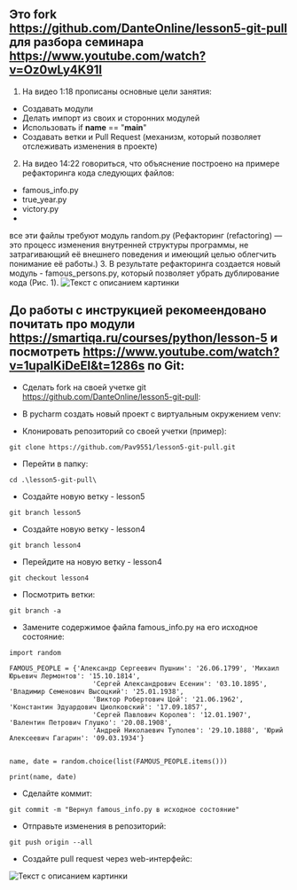 ## Это fork https://github.com/DanteOnline/lesson5-git-pull для разбора семинара https://www.youtube.com/watch?v=Oz0wLy4K91I
1. На видео 1:18 прописаны основные цели занятия:
- Создавать модули
- Делать импорт из своих и сторонних модулей
- Использовать if __name__ == "__main__"
- Создавать ветки и Pull Request (механизм, который позволяет отслеживать изменения в проекте)
2. На видео 14:22 говориться, что объяснение построено на примере рефакторинга кода следующих файлов:
- famous_info.py
- true_year.py
- victory.py
- 
все эти файлы требуют модуль random.py
(Рефакторинг (refactoring) — это процесс изменения внутренней структуры программы, не затрагивающий её внешнего поведения и имеющий целью облегчить понимание её работы.)
3. В результате рефакторинга создается новый модуль - famous_persons.py, который позволяет убрать дублирование кода (Рис. 1).
<image src="https://github.com/Pav9551/lesson5-git-pull/blob/master/refactoring.vpd.png" alt="Текст с описанием картинки">
## До работы с инструкцией рекомеендовано почитать про модули https://smartiqa.ru/courses/python/lesson-5 и посмотреть https://www.youtube.com/watch?v=1upalKiDeEI&t=1286s по Git:

- Сделать fork на своей учетке git https://github.com/DanteOnline/lesson5-git-pull:

- В pycharm создать новый проект с виртуальным окружением venv:

- Клонировать репозиторий со своей учетки (пример):
```
git clone https://github.com/Pav9551/lesson5-git-pull.git
```
- Перейти в папку:
```
cd .\lesson5-git-pull\
```
- Создайте новую ветку - lesson5
```
git branch lesson5
```
- Создайте новую ветку - lesson4
```
git branch lesson4
```
- Перейдите на новую ветку - lesson4
```
git checkout lesson4
```
- Посмотрить ветки:
```
git branch -a
```
- Замените содержимое файла famous_info.py на его исходное состояние:
```
import random

FAMOUS_PEOPLE = {'Александр Сергеевич Пушнин': '26.06.1799', 'Михаил Юрьевич Лермонтов': '15.10.1814',
                     'Сергей Александрович Есенин': '03.10.1895', 'Владимир Семенович Высоцкий': '25.01.1938',
                     'Виктор Робертович Цой': '21.06.1962', 'Константин Эдуардович Циолковский': '17.09.1857',
                     'Сергей Павлович Королев': '12.01.1907', 'Валентин Петрович Глушко': '20.08.1908',
                     'Андрей Николаевич Туполев': '29.10.1888', 'Юрий Алексеевич Гагарин': '09.03.1934'}


name, date = random.choice(list(FAMOUS_PEOPLE.items()))

print(name, date)
```
- Сделайте коммит:
```
git commit -m "Вернул famous_info.py в исходное состояние"
```
- Отправьте изменения в репозиторий:
```
git push origin --all
```
- Создайте pull request через web-интерфейс:
<image src="https://github.com/Pav9551/lesson5-git-pull/blob/master/create_pr.png" alt="Текст с описанием картинки">




